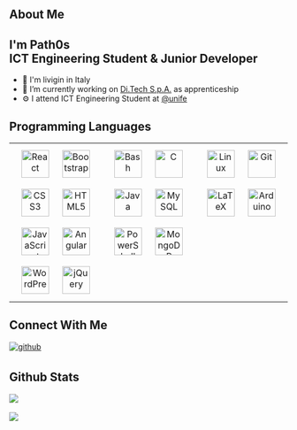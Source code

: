## About Me 
<div align="left">
  <h2><b>I'm Path0s<br/>ICT Engineering Student  & Junior Developer</b/h2>
</div>
  
- 🍕 I'm livigin in Italy  
- 💼 I’m currently working on [Di.Tech S.p.A.](https://www.ditechonline.it/) as apprenticeship
- ⚙️ I attend ICT Engineering Student at [@unife](https://www.unife.it/it)

## Programming Languages  
<table border=0>
  <tr>
    <td valign="top" width="33%">
      <div align="center">  
        <a href="https://reactjs.org/" target="_blank"><img style="margin: 10px" 
        src="https://profilinator.rishav.dev/skills-assets/react-original-wordmark.svg" alt="React" height="50" /></a>  
        <a href="https://getbootstrap.com/docs/3.4/javascript/" target="_blank"><img style="margin: 10px" 
        src="https://profilinator.rishav.dev/skills-assets/bootstrap-plain.svg" alt="Bootstrap" height="50" /></a>  
        <a href="https://www.w3schools.com/css/" target="_blank"><img style="margin: 10px" 
        src="https://profilinator.rishav.dev/skills-assets/css3-original-wordmark.svg" alt="CSS3" height="50" /></a>  
        <a href="https://en.wikipedia.org/wiki/HTML5" target="_blank"><img style="margin: 10px" 
        src="https://profilinator.rishav.dev/skills-assets/html5-original-wordmark.svg" alt="HTML5" height="50" /></a>  
        <a href="https://www.javascript.com/" target="_blank"><img style="margin: 10px" 
        src="https://profilinator.rishav.dev/skills-assets/javascript-original.svg" alt="JavaScript" height="50" /></a>  
        <a href="https://angular.io/" target="_blank"><img style="margin: 10px" 
        src="https://profilinator.rishav.dev/skills-assets/angularjs-original.svg" alt="Angular" height="50" /></a>  
        <a href="https://wordpress.com/" target="_blank"><img style="margin: 10px" 
        src="https://profilinator.rishav.dev/skills-assets/wordpress.png" alt="WordPress" height="50" /></a>  
        <a href="https://jquery.com/" target="_blank"><img style="margin: 10px" 
        src="https://profilinator.rishav.dev/skills-assets/jquery.png" alt="jQuery" height="50" /></a>  
    </div>
  </td>
   
  <td valign="top" width="33%">
   <div align="center">  
     <a href="https://www.gnu.org/software/bash/" target="_blank"><img style="margin: 10px" 
     src="https://profilinator.rishav.dev/skills-assets/gnu_bash-icon.svg" alt="Bash" height="50" /></a>  
     <a href="https://www.cprogramming.com/" target="_blank"><img style="margin: 10px" 
     src="https://profilinator.rishav.dev/skills-assets/c-original.svg" alt="C" height="50" /></a>  
     <a href="https://www.java.com/" target="_blank"><img style="margin: 10px" 
     src="https://profilinator.rishav.dev/skills-assets/java-original-wordmark.svg" alt="Java" height="50" /></a>  
     <a href="https://www.mysql.com/" target="_blank"><img style="margin: 10px" 
     src="https://profilinator.rishav.dev/skills-assets/mysql-original-wordmark.svg" alt="MySQL" height="50" /></a>  
     <a href="https://docs.microsoft.com/en-us/powershell/" target="_blank"><img style="margin: 10px" 
     src="https://profilinator.rishav.dev/skills-assets/powershell.png" alt="PowerShell" height="50" /></a>  
     <a href="https://www.mongodb.com/" target="_blank"><img style="margin: 10px" 
     src="https://profilinator.rishav.dev/skills-assets/mongodb-original-wordmark.svg" alt="MongoDB" height="50" /></a>  
    </div>
  </td>
    
  <td valign="top" width="33%">
    <div align="center">  
      <a href="https://www.linux.org/" target="_blank"><img style="margin: 10px" 
      src="https://profilinator.rishav.dev/skills-assets/linux-original.svg" alt="Linux" height="50" /></a>  
      <a href="https://github.com/" target="_blank"><img style="margin: 10px" 
      src="https://profilinator.rishav.dev/skills-assets/git-scm-icon.svg" alt="Git" height="50" /></a>  
      <a href="https://www.latex-project.org/" target="_blank"><img style="margin: 10px" 
      src="https://profilinator.rishav.dev/skills-assets/latex.png" alt="LaTeX" height="50" /></a>  
      <a href="https://www.arduino.cc/" target="_blank"><img style="margin: 10px" 
      src="https://profilinator.rishav.dev/skills-assets/arduino.png" alt="Arduino" height="50" /></a>  
    </div>
  </td>

</tr>
</table>  

## Connect With Me  
<div align="left">
<a href="https://github.com/path0s" target="_blank">
  <img src=https://img.shields.io/badge/github-%2324292e.svg?&style=for-the-badge&logo=github&logoColor=white alt=github style="margin-bottom: 5px;" />
</a>  
</div>  

## Github Stats  
<div align="left">
  <img src="https://github-readme-stats.vercel.app/api/top-langs/?username=path0s&hide_border=true&layout=compact" align="center"/>
</div>  

<br/>

<div align="left">
  <img src="https://komarev.com/ghpvc/?username=path0s&&style=flat-square"/>
</div>

